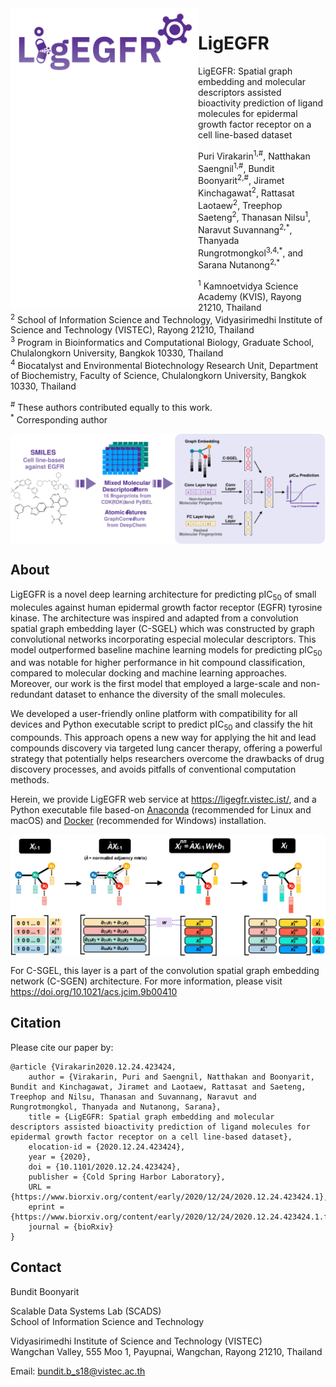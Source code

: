 <img src="logo.svg" align="left" width="300">

# LigEGFR

LigEGFR: Spatial graph embedding and molecular descriptors assisted bioactivity prediction of ligand molecules for epidermal growth factor receptor on a cell line-based dataset

Puri Virakarin<sup>1,#</sup>, Natthakan Saengnil<sup>1,#</sup>, Bundit Boonyarit<sup>2,#</sup>, Jiramet Kinchagawat<sup>2</sup>, Rattasat Laotaew<sup>2</sup>, Treephop Saeteng<sup>2</sup>, Thanasan Nilsu<sup>1</sup>, Naravut Suvannang<sup>2,\*</sup>, Thanyada Rungrotmongkol<sup>3,4,\*</sup>, and Sarana Nutanong<sup>2,\*</sup>

<sup>1</sup> Kamnoetvidya Science Academy (KVIS), Rayong 21210, Thailand\
<sup>2</sup> School of Information Science and Technology, Vidyasirimedhi Institute of Science and Technology (VISTEC), Rayong 21210, Thailand\
<sup>3</sup> Program in Bioinformatics and Computational Biology, Graduate School, Chulalongkorn University, Bangkok 10330, Thailand\
<sup>4</sup> Biocatalyst and Environmental Biotechnology Research Unit, Department of Biochemistry, Faculty of Science, Chulalongkorn University, Bangkok 10330, Thailand

<sup>#</sup> These authors contributed equally to this work.\
<sup>\*</sup> Corresponding author

<img src="ligegfr_workflow.svg" align="center">

## About

LigEGFR is a novel deep learning architecture for predicting pIC<sub>50</sub> of small molecules against human epidermal growth factor receptor (EGFR) tyrosine kinase. The architecture was inspired and adapted from a convolution spatial graph embedding layer (C-SGEL) which was constructed by graph convolutional networks incorporating especial molecular descriptors. This model outperformed baseline machine learning models for predicting pIC<sub>50</sub> and was notable for higher performance in hit compound classification, compared to molecular docking and machine learning approaches. Moreover, our work is the first model that employed a large-scale and non-redundant dataset to enhance the diversity of the small molecules. 

We developed a user-friendly online platform with compatibility for all devices and Python executable script to predict pIC<sub>50</sub> and classify the hit compounds. This approach opens a new way for applying the hit and lead compounds discovery via targeted lung cancer therapy, offering a powerful strategy that potentially helps researchers overcome the drawbacks of drug discovery processes, and avoids pitfalls of conventional computation methods.

Herein, we provide LigEGFR web service at https://ligegfr.vistec.ist/, and a Python executable file based-on [Anaconda](https://github.com/scads-biochem/LigEGFR/blob/main/LigEGFR_conda.md) (recommended for Linux and macOS) and [Docker](https://github.com/scads-biochem/LigEGFR/blob/main/LigEGFR_docker.md) (recommended for Windows) installation. 

<img src="c-sgen_propagation.svg" align="center">

For C-SGEL, this layer is a part of the convolution spatial graph embedding network (C-SGEN) architecture. For more information, please visit https://doi.org/10.1021/acs.jcim.9b00410


## Citation

Please cite our paper by:
```
@article {Virakarin2020.12.24.423424,
	author = {Virakarin, Puri and Saengnil, Natthakan and Boonyarit, Bundit and Kinchagawat, Jiramet and Laotaew, Rattasat and Saeteng, Treephop and Nilsu, Thanasan and Suvannang, Naravut and Rungrotmongkol, Thanyada and Nutanong, Sarana},
	title = {LigEGFR: Spatial graph embedding and molecular descriptors assisted bioactivity prediction of ligand molecules for epidermal growth factor receptor on a cell line-based dataset},
	elocation-id = {2020.12.24.423424},
	year = {2020},
	doi = {10.1101/2020.12.24.423424},
	publisher = {Cold Spring Harbor Laboratory},
	URL = {https://www.biorxiv.org/content/early/2020/12/24/2020.12.24.423424.1},
	eprint = {https://www.biorxiv.org/content/early/2020/12/24/2020.12.24.423424.1.full.pdf},
	journal = {bioRxiv}
}
```

## Contact

Bundit Boonyarit

Scalable Data Systems Lab (SCADS)\
School of Information Science and Technology

Vidyasirimedhi Institute of Science and Technology (VISTEC)\
Wangchan Valley, 555 Moo 1, Payupnai, Wangchan, Rayong 21210, Thailand

Email: bundit.b_s18@vistec.ac.th
